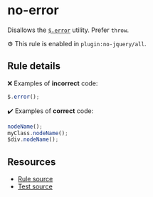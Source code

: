 # no-error

Disallows the [`$.error`](https://api.jquery.com/jQuery.error/) utility. Prefer `throw`.

⚙️ This rule is enabled in `plugin:no-jquery/all`.

## Rule details

❌ Examples of **incorrect** code:
```js
$.error();
```

✔️ Examples of **correct** code:
```js
nodeName();
myClass.nodeName();
$div.nodeName();
```

## Resources

* [Rule source](/src/rules/no-error.js)
* [Test source](/src/tests/no-error.js)
